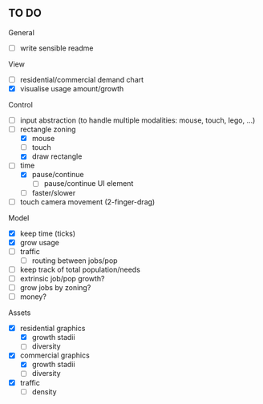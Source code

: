 ## TO DO

General
- [ ] write sensible readme

View
- [ ] residential/commercial demand chart
- [X] visualise usage amount/growth

Control
- [ ] input abstraction (to handle multiple modalities: mouse, touch, lego, ...)
- [ ] rectangle zoning
  - [X] mouse
  - [ ] touch
  - [X] draw rectangle
- [ ] time
  - [X] pause/continue
    - [ ] pause/continue UI element
  - [ ] faster/slower
- [ ] touch camera movement (2-finger-drag)

Model
- [X] keep time (ticks)
- [X] grow usage
- [ ] traffic
  - [ ] routing between jobs/pop
- [ ] keep track of total population/needs
- [ ] extrinsic job/pop growth?
- [ ] grow jobs by zoning?
- [ ] money?

Assets
- [X] residential graphics
  - [X] growth stadii
  - [ ] diversity
- [X] commercial graphics
  - [X] growth stadii
  - [ ] diversity
- [X] traffic
  - [ ] density